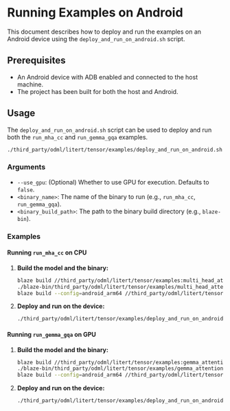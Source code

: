 # Running Examples on Android

This document describes how to deploy and run the examples on an Android device
using the `deploy_and_run_on_android.sh` script.

## Prerequisites

-   An Android device with ADB enabled and connected to the host machine.
-   The project has been built for both the host and Android.

## Usage

The `deploy_and_run_on_android.sh` script can be used to deploy and run both the
`run_mha_cc` and `run_gemma_gqa` examples.

```bash
./third_party/odml/litert/tensor/examples/deploy_and_run_on_android.sh [--use_gpu] <binary_name> <binary_build_path>
```

### Arguments

-   `--use_gpu`: (Optional) Whether to use GPU for execution. Defaults to `false`.
-   `<binary_name>`: The name of the binary to run (e.g., `run_mha_cc`, `run_gemma_gqa`).
-   `<binary_build_path>`: The path to the binary build directory (e.g., `blaze-bin`).

### Examples

#### Running `run_mha_cc` on CPU

1.  **Build the model and the binary:**
    ```bash
    blaze build //third_party/odml/litert/tensor/examples:multi_head_attention && \
    ./blaze-bin/third_party/odml/litert/tensor/examples/multi_head_attention && \
    blaze build --config=android_arm64 //third_party/odml/litert/tensor/examples:run_mha_cc
    ```

2.  **Deploy and run on the device:**
    ```bash
    ./third_party/odml/litert/tensor/examples/deploy_and_run_on_android.sh run_mha_cc blaze-bin
    ```

#### Running `run_gemma_gqa` on GPU

1.  **Build the model and the binary:**
    ```bash
    blaze build //third_party/odml/litert/tensor/examples:gemma_attention && \
    ./blaze-bin/third_party/odml/litert/tensor/examples/gemma_attention && \
    blaze build --config=android_arm64 //third_party/odml/litert/tensor/examples:run_gemma_gqa
    ```

2.  **Deploy and run on the device:**
    ```bash
    ./third_party/odml/litert/tensor/examples/deploy_and_run_on_android.sh --use_gpu run_gemma_gqa blaze-bin
    ```
